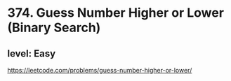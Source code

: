 # 374. Guess Number Higher or Lower (Binary Search)
## level: Easy

https://leetcode.com/problems/guess-number-higher-or-lower/
